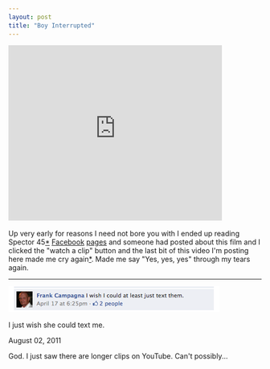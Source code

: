```yaml
---
layout: post
title: "Boy Interrupted"
---
```


<div class="media"><iframe width="425" height="349" src="http://www.youtube.com/embed/dDNoWdyoGFY?rel=0" frameborder="0" allowfullscreen></iframe></div>

Up very early for reasons I need not bore you with I ended up reading Spector 45[*](/2011/01/08/frankie.html) [Facebook](http://www.facebook.com/pages/Spector-45/90880981950) [pages](http://www.facebook.com/groups/182908695071445/) and someone had posted about this film and I clicked the "watch a clip" button and the last bit of this video I'm posting here made me cry again[*](/2011/06/13/best-worst-of-times.html). Made me say "Yes, yes, yes" through my tears again.

<hr>

![FC FB Comment](/images/FC_FB_comment.png)

I just wish she could text me.

<p class="date">August 02, 2011</p>

<p class="postscript">God. I just saw there are longer clips on YouTube. Can't possibly...</p>